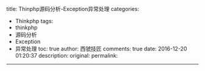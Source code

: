 title: Thinphp源码分析-Exception异常处理
categories:
  - Thinkphp
tags:
  - thinkphp
  - 源码分析
  - Exception
  - 异常处理
toc: true
author: 西虢技匠
comments: true
date: 2016-12-20 01:20:37
description:
original:
permalink:
---

<!-- more -->
